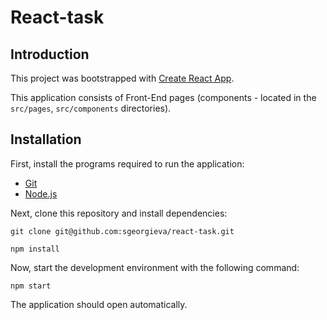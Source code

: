 # React-task

## Introduction
This project was bootstrapped with [Create React App](https://github.com/facebook/create-react-app).

 This application consists of Front-End pages (components - located in the `src/pages`, `src/components` directories).

## Installation
First, install the programs required to run the application:

- [Git](https://git-scm.com/book/en/v2/Getting-Started-Installing-Git)
- [Node.js](https://nodejs.org/en/download/)

Next, clone this repository and install dependencies:

```
git clone git@github.com:sgeorgieva/react-task.git
```

```
npm install
```
Now, start the development environment with the following command:

```
npm start
```

The application should open automatically.
